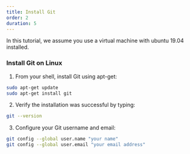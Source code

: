 ```yaml
---
title: Install Git
order: 2
duration: 5
---
```


In this tutorial, we assume you use a virtual machine with ubuntu 19.04 installed. 

### Install Git on Linux

1. From your shell, install Git using apt-get:

```bash
sudo apt-get update
sudo apt-get install git
```

2. Verify the installation was successful by typing:

```bash
git --version
```

3. Configure your Git username and email:

```bash
git config --global user.name "your name"
git config --global user.email "your email address"
```